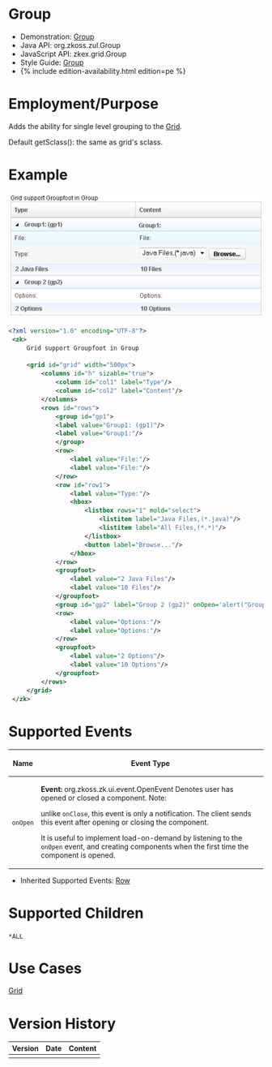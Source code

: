 

# Group

- Demonstration: [Group](http://www.zkoss.org/zkdemo/grid/grouping)
- Java API: <javadoc>org.zkoss.zul.Group</javadoc>
- JavaScript API: <javadoc directory="jsdoc">zkex.grid.Group</javadoc>
- Style Guide: [
  Group](ZK_Style_Guide/XUL_Component_Specification/Group)
- {% include edition-availability.html edition=pe %}

# Employment/Purpose

Adds the ability for single level grouping to the [
Grid](ZK_Component_Reference/Data/Grid).

Default getSclass(): the same as grid's sclass.

# Example

![](images/ZKComRef_Group_Example.png)

``` xml
<?xml version="1.0" encoding="UTF-8"?>
 <zk>
     Grid support Groupfoot in Group
 
     <grid id="grid" width="500px">
         <columns id="h" sizable="true">
             <column id="col1" label="Type"/>
             <column id="col2" label="Content"/>
         </columns>
         <rows id="rows">
             <group id="gp1">
             <label value="Group1: (gp1)"/>
             <label value="Group1:"/>
             </group>
             <row>
                 <label value="File:"/>
                 <label value="File:"/>
             </row>
             <row id="row1">
                 <label value="Type:"/>
                 <hbox>
                     <listbox rows="1" mold="select">
                         <listitem label="Java Files,(*.java)"/>
                         <listitem label="All Files,(*.*)"/>
                     </listbox>
                     <button label="Browse..."/>
                 </hbox>
             </row>
             <groupfoot>
                 <label value="2 Java Files"/>
                 <label value="10 Files"/>
             </groupfoot>
             <group id="gp2" label="Group 2 (gp2)" onOpen='alert("Group is open: "+self.open);'/>
             <row>
                 <label value="Options:"/>
                 <label value="Options:"/>
             </row>
             <groupfoot>    
                 <label value="2 Options"/>
                 <label value="10 Options"/>
             </groupfoot>
         </rows>
     </grid>
 </zk>
```

# Supported Events

<table>
<thead>
<tr class="header">
<th><center>
<p>Name</p>
</center></th>
<th><center>
<p>Event Type</p>
</center></th>
</tr>
</thead>
<tbody>
<tr class="odd">
<td><center>
<p><code>onOpen</code></p>
</center></td>
<td><p><strong>Event:</strong>
<javadoc>org.zkoss.zk.ui.event.OpenEvent</javadoc> Denotes user has
opened or closed a component. Note:</p>
<p>unlike <code>onClose</code>, this event is only a notification. The
client sends this event after opening or closing the component.</p>
<p>It is useful to implement load-on-demand by listening to the
<code>onOpen</code> event, and creating components when the first time
the component is opened.</p></td>
</tr>
</tbody>
</table>

- Inherited Supported Events: [
  Row](ZK_Component_Reference/Data/Grid/Row#Supported_Events)

# Supported Children

`*ALL`

# Use Cases

[ Grid](ZK_Component_Reference/Data/Grid#Use_Cases)

# Version History



| Version | Date | Content |
|---------|------|---------|
|         |      |         |


